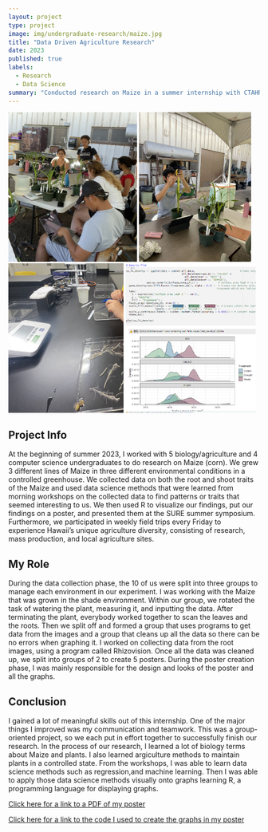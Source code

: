```yaml
---
layout: project
type: project
image: img/undergraduate-research/maize.jpg
title: "Data Driven Agriculture Research"
date: 2023
published: true
labels:
  - Research
  - Data Science
summary: "Conducted research on Maize in a summer internship with CTAHR UHM"
---
```

<p float="left">
  <img src="../img/undergraduate-research/water-measuring.jpg" height="300" />
  <img src="../img/undergraduate-research/measure-leaf-4.jpg" height="300" />
  <img src="../img/undergraduate-research/clean-root.jpg" height="300" />
   <img src="../img/undergraduate-research/density-plot-sa.png" height="300"/>
</p>

## Project Info

At the beginning of summer 2023, I worked with 5 biology/agriculture and 4 computer science undergraduates to do research on Maize (corn). We grew 3 different lines of Maize in three different environmental conditions in a controlled greenhouse. We collected data on both the root and shoot traits of the Maize and used data science methods that were learned from morning workshops on the collected data to find patterns or traits that seemed interesting to us. We then used R to visualize our findings, put our findings on a poster, and presented them at the SURE summer symposium. Furthermore, we participated in weekly field trips every Friday to experience Hawaii’s unique agriculture diversity, consisting of research, mass production, and local agriculture sites.

## My Role

During the data collection phase, the 10 of us were split into three groups to manage each environment in our experiment. I was working with the Maize that was grown in the shade environment. Within our group, we rotated the task of watering the plant, measuring it, and inputting the data. After terminating the plant, everybody worked together to scan the leaves and the roots. Then we split off and formed a group that uses programs to get data from the images and a group that cleans up all the data so there can be no errors when graphing it. I worked on collecting data from the root images, using a program called Rhizovision. Once all the data was cleaned up, we split into groups of 2 to create 5 posters. During the poster creation phase, I was mainly responsible for the design and looks of the poster and all the graphs.

## Conclusion

I gained a lot of meaningful skills out of this internship. One of the major things I improved was my communication and teamwork. This was a group-oriented project, so we each put in effort together to successfully finish our research. In the process of our research, I learned a lot of biology terms about Maize and plants. I also learned argiculture methods to maintain plants in a controlled state. From the workshops, I was able to learn data science methods such as regression,and machine learning. Then I was able to apply those data science methods visually onto graphs learning R, a programming language for displaying graphs.

[Click here for a link to a PDF of my poster](https://josephaverion.github.io/projects/projectExtensions/Maize-REEU-Poster.pdf)

[Click here for a link to the code I used to create the graphs in my poster](https://github.com/josephaverion/MaizeResearchPosterCode/blob/main/REEU_Amanda_Joseph_R_Code.Rmd)



